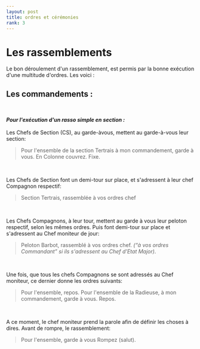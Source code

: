 ```yaml
---
layout: post
title: ordres et cérémonies
rank: 3
---
```

# **Les rassemblements** #

Le bon déroulement d'un rassemblement, est permis par la bonne exécution d'une multitude d'ordres. Les voici : 
<br>

## Les commandements : ##  


<br>

***Pour l'exécution d'un rasso simple en section :***
<br>
<br>
Les Chefs de Section (CS), au garde-àvous, mettent au garde-à-vous leur section:

> Pour l'ensemble de la section Tertrais
à mon commandement, garde à vous.
En Colonne couvrez.
Fixe.
<br>

Les Chefs de Section font un demi-tour
sur place, et s'adressent à leur chef
Compagnon respectif:

>Section Tertrais, rassemblée
à vos ordres chef
<br>

Les Chefs Compagnons, à leur tour,
mettent au garde à vous leur peloton
respectif, selon les mêmes ordres.
Puis font demi-tour sur place et s'adressent
au Chef moniteur de jour:

> Peloton Barbot, rassemblé à vos ordres chef.
*(“à vos ordres Commandant” si ils
s'adressent au Chef d'Etat Major)*.
<br>

Une fois, que tous les chefs Compagnons
se sont adressés au Chef moniteur,
ce dernier donne les ordres suivants:

> Pour l'ensemble, repos.
Pour l'ensemble de la Radieuse, à mon commandement, garde à vous. Repos.
<br>

A ce moment, le chef moniteur prend
la parole afin de définir les choses à dires.
Avant de rompre, le rassemblement:

> Pour l'ensemble, garde à vous
Rompez (salut).